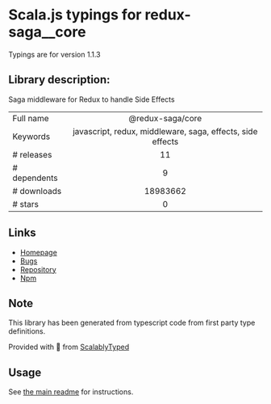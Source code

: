 
# Scala.js typings for redux-saga__core

Typings are for version 1.1.3

## Library description:
Saga middleware for Redux to handle Side Effects

|                    |                 |
| ------------------ | :-------------: |
| Full name          | @redux-saga/core |
| Keywords           | javascript, redux, middleware, saga, effects, side effects |
| # releases         | 11 |
| # dependents       | 9 |
| # downloads        | 18983662 |
| # stars            | 0 |

## Links
- [Homepage](https://redux-saga.js.org/)
- [Bugs](https://github.com/redux-saga/redux-saga/issues)
- [Repository](https://github.com/redux-saga/redux-saga)
- [Npm](https://www.npmjs.com/package/%40redux-saga%2Fcore)
    


## Note
This library has been generated from typescript code from first party type definitions.

Provided with :purple_heart: from [ScalablyTyped](https://github.com/oyvindberg/ScalablyTyped)

## Usage
See [the main readme](../../readme.md) for instructions.


